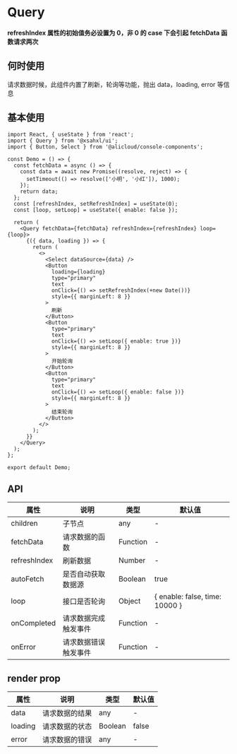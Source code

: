 # Query

<Alert type="warning">
  <strong>refreshIndex 属性的初始值务必设置为 0，非 0 的 case 下会引起 fetchData 函数请求两次</strong>
</Alert>

## 何时使用

请求数据时候，此组件内置了刷新，轮询等功能，抛出 data，loading, error 等信息

## 基本使用

```tsx
import React, { useState } from 'react';
import { Query } from '@xsahxl/ui';
import { Button, Select } from '@alicloud/console-components';

const Demo = () => {
  const fetchData = async () => {
    const data = await new Promise((resolve, reject) => {
      setTimeout(() => resolve(['小明', '小红']), 1000);
    });
    return data;
  };
  const [refreshIndex, setRefreshIndex] = useState(0);
  const [loop, setLoop] = useState({ enable: false });

  return (
    <Query fetchData={fetchData} refreshIndex={refreshIndex} loop={loop}>
      {({ data, loading }) => {
        return (
          <>
            <Select dataSource={data} />
            <Button
              loading={loading}
              type="primary"
              text
              onClick={() => setRefreshIndex(+new Date())}
              style={{ marginLeft: 8 }}
            >
              刷新
            </Button>
            <Button
              type="primary"
              text
              onClick={() => setLoop({ enable: true })}
              style={{ marginLeft: 8 }}
            >
              开始轮询
            </Button>
            <Button
              type="primary"
              text
              onClick={() => setLoop({ enable: false })}
              style={{ marginLeft: 8 }}
            >
              结束轮询
            </Button>
          </>
        );
      }}
    </Query>
  );
};

export default Demo;
```

## API

| 属性         | 说明                 | 类型     | 默认值                         |
| ------------ | -------------------- | -------- | ------------------------------ |
| children     | 子节点               | any      | -                              |
| fetchData    | 请求数据的函数       | Function | -                              |
| refreshIndex | 刷新数据             | Number   | -                              |
| autoFetch    | 是否自动获取数据源   | Boolean  | true                           |
| loop         | 接口是否轮询         | Object   | { enable: false, time: 10000 } |
| onCompleted  | 请求数据完成触发事件 | Function | -                              |
| onError      | 请求数据错误触发事件 | Function | -                              |

## render prop

| 属性    | 说明           | 类型    | 默认值 |
| ------- | -------------- | ------- | ------ |
| data    | 请求数据的结果 | any     | -      |
| loading | 请求数据的状态 | Boolean | false  |
| error   | 请求数据的错误 | any     | -      |
